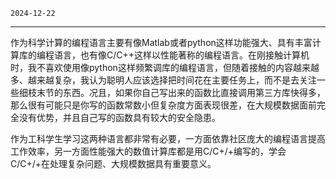 
`2024-12-22`

---

作为科学计算的编程语言主要有像Matlab或者python这样功能强大、具有丰富计算库的编程语言，也有像C/C++这样以性能著称的编程语言。在刚接触计算机时，我不喜欢使用像python这样频繁调库的编程语言，但随着接触的内容越来越多、越来越复杂，我认为聪明人应该选择把时间花在主要任务上，而不是去关注一些细枝末节的东西。况且，如果你自己写出来的函数比直接调用第三方库快得多，那么很有可能只是你写的函数常数小但复杂度方面表现很差，在大规模数据面前完全没有优势，并且自己写的函数具有较大的安全隐患。

作为工科学生学习这两种语言都非常有必要，一方面依靠社区庞大的编程语言提高工作效率，另一方面性能强大的数值计算库都是用C/C+/+编写的，学会C/C+/+在处理复杂问题、大规模数据具有重要意义。


